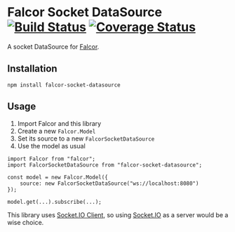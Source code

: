 # Falcor Socket DataSource [![Build Status](https://travis-ci.org/giovannicalo/falcor-socket-datasource.svg?branch=master)](https://travis-ci.org/giovannicalo/falcor-socket-datasource) [![Coverage Status](https://coveralls.io/repos/giovannicalo/falcor-socket-datasource/badge.svg?branch=master&service=github)](https://coveralls.io/github/giovannicalo/falcor-socket-datasource?branch=master)

A socket DataSource for [Falcor](https://github.com/Netflix/falcor).

## Installation

```
npm install falcor-socket-datasource
```

## Usage

1. Import Falcor and this library
2. Create a new `Falcor.Model`
3. Set its source to a new `FalcorSocketDataSource`
4. Use the model as usual

```
import Falcor from "falcor";
import FalcorSocketDataSource from "falcor-socket-datasource";

const model = new Falcor.Model({
	source: new FalcorSocketDataSource("ws://localhost:8080")
});

model.get(...).subscribe(...);
```

This library uses [Socket.IO Client](https://github.com/socketio/socket.io-client), so using [Socket.IO](https://github.com/socketio/socket.io) as a server would be a wise choice.
